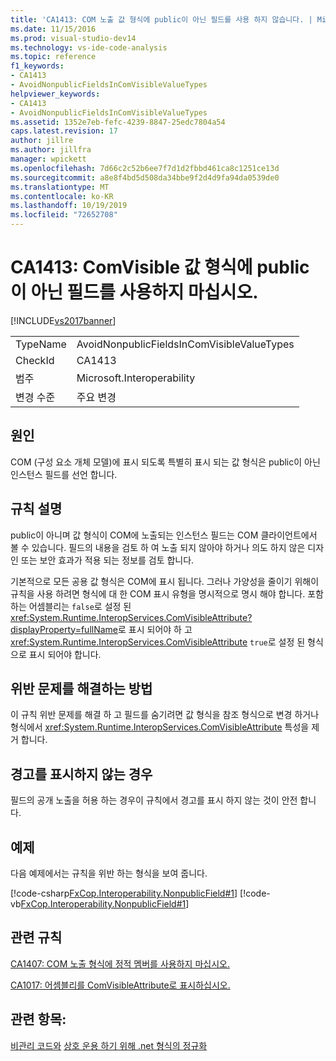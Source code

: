 ```yaml
---
title: 'CA1413: COM 노출 값 형식에 public이 아닌 필드를 사용 하지 않습니다. | Microsoft Docs'
ms.date: 11/15/2016
ms.prod: visual-studio-dev14
ms.technology: vs-ide-code-analysis
ms.topic: reference
f1_keywords:
- CA1413
- AvoidNonpublicFieldsInComVisibleValueTypes
helpviewer_keywords:
- CA1413
- AvoidNonpublicFieldsInComVisibleValueTypes
ms.assetid: 1352e7eb-fefc-4239-8847-25edc7804a54
caps.latest.revision: 17
author: jillre
ms.author: jillfra
manager: wpickett
ms.openlocfilehash: 7d66c2c52b6ee7f7d1d2fbbd461ca8c1251ce13d
ms.sourcegitcommit: a8e8f4bd5d508da34bbe9f2d4d9fa94da0539de0
ms.translationtype: MT
ms.contentlocale: ko-KR
ms.lasthandoff: 10/19/2019
ms.locfileid: "72652708"
---
```

# <a name="ca1413-avoid-non-public-fields-in-com-visible-value-types"></a>CA1413: ComVisible 값 형식에 public이 아닌 필드를 사용하지 마십시오.
[!INCLUDE[vs2017banner](../includes/vs2017banner.md)]

|||
|-|-|
|TypeName|AvoidNonpublicFieldsInComVisibleValueTypes|
|CheckId|CA1413|
|범주|Microsoft.Interoperability|
|변경 수준|주요 변경|

## <a name="cause"></a>원인
 COM (구성 요소 개체 모델)에 표시 되도록 특별히 표시 되는 값 형식은 public이 아닌 인스턴스 필드를 선언 합니다.

## <a name="rule-description"></a>규칙 설명
 public이 아니며 값 형식이 COM에 노출되는 인스턴스 필드는 COM 클라이언트에서 볼 수 있습니다. 필드의 내용을 검토 하 여 노출 되지 않아야 하거나 의도 하지 않은 디자인 또는 보안 효과가 적용 되는 정보를 검토 합니다.

 기본적으로 모든 공용 값 형식은 COM에 표시 됩니다. 그러나 가양성을 줄이기 위해이 규칙을 사용 하려면 형식에 대 한 COM 표시 유형을 명시적으로 명시 해야 합니다. 포함 하는 어셈블리는 `false`로 설정 된 <xref:System.Runtime.InteropServices.ComVisibleAttribute?displayProperty=fullName>로 표시 되어야 하 고 <xref:System.Runtime.InteropServices.ComVisibleAttribute> `true`로 설정 된 형식으로 표시 되어야 합니다.

## <a name="how-to-fix-violations"></a>위반 문제를 해결하는 방법
 이 규칙 위반 문제를 해결 하 고 필드를 숨기려면 값 형식을 참조 형식으로 변경 하거나 형식에서 <xref:System.Runtime.InteropServices.ComVisibleAttribute> 특성을 제거 합니다.

## <a name="when-to-suppress-warnings"></a>경고를 표시하지 않는 경우
 필드의 공개 노출을 허용 하는 경우이 규칙에서 경고를 표시 하지 않는 것이 안전 합니다.

## <a name="example"></a>예제
 다음 예제에서는 규칙을 위반 하는 형식을 보여 줍니다.

 [!code-csharp[FxCop.Interoperability.NonpublicField#1](../snippets/csharp/VS_Snippets_CodeAnalysis/FxCop.Interoperability.NonpublicField/cs/FxCop.Interoperability.NonpublicField.cs#1)]
 [!code-vb[FxCop.Interoperability.NonpublicField#1](../snippets/visualbasic/VS_Snippets_CodeAnalysis/FxCop.Interoperability.NonpublicField/vb/FxCop.Interoperability.NonpublicField.vb#1)]

## <a name="related-rules"></a>관련 규칙
 [CA1407: COM 노출 형식에 정적 멤버를 사용하지 마십시오.](../code-quality/ca1407-avoid-static-members-in-com-visible-types.md)

 [CA1017: 어셈블리를 ComVisibleAttribute로 표시하십시오.](../code-quality/ca1017-mark-assemblies-with-comvisibleattribute.md)

## <a name="see-also"></a>관련 항목:
 [비관리 코드와](https://msdn.microsoft.com/library/ccb68ce7-b0e9-4ffb-839d-03b1cd2c1258) [상호 운용 하기 위해 .net 형식의 정규화](https://msdn.microsoft.com/library/4b8afb52-fb8d-4e65-b47c-fd82956a3cdd)
